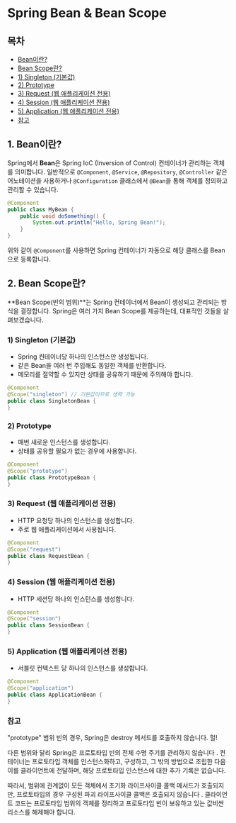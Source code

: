 # Spring Bean & Bean Scope

## 목차
- [Bean이란?](#1-bean이란)
- [Bean Scope란?](#2-bean-scope)
- [1) Singleton (기본값)](#1-singleton-기본값)
- [2) Prototype](#2-prototype)
- [3) Request (웹 애플리케이션 전용)](#3-request-웹-애플리케이션-전용)
- [4) Session (웹 애플리케이션 전용)](#4-session-웹-애플리케이션-전용)
- [5) Application (웹 애플리케이션 전용)](#5-application-웹-애플리케이션-전용)
- [참고](#참고)

## 1. Bean이란?
Spring에서 **Bean**은 Spring IoC (Inversion of Control) 컨테이너가 관리하는 객체를 의미합니다. 일반적으로 `@Component`, `@Service`, `@Repository`, `@Controller` 같은 어노테이션을 사용하거나 `@Configuration` 클래스에서 `@Bean`을 통해 객체를 정의하고 관리할 수 있습니다.

```java
@Component
public class MyBean {
    public void doSomething() {
        System.out.println("Hello, Spring Bean!");
    }
}
```

위와 같이 `@Component`를 사용하면 Spring 컨테이너가 자동으로 해당 클래스를 Bean으로 등록합니다.



## 2. Bean Scope란?
**Bean Scope(빈의 범위)**는 Spring 컨테이너에서 Bean이 생성되고 관리되는 방식을 결정합니다. Spring은 여러 가지 Bean Scope를 제공하는데, 대표적인 것들을 살펴보겠습니다.

### 1) Singleton (기본값)
- Spring 컨테이너당 하나의 인스턴스만 생성됩니다.
- 같은 Bean을 여러 번 주입해도 동일한 객체를 반환합니다.
- 메모리를 절약할 수 있지만 상태를 공유하기 때문에 주의해야 합니다.

```java
@Component
@Scope("singleton") // 기본값이므로 생략 가능
public class SingletonBean {
}
```

### 2) Prototype
- 매번 새로운 인스턴스를 생성합니다.
- 상태를 공유할 필요가 없는 경우에 사용합니다.

```java
@Component
@Scope("prototype")
public class PrototypeBean {
}
```

### 3) Request (웹 애플리케이션 전용)
- HTTP 요청당 하나의 인스턴스를 생성합니다.
- 주로 웹 애플리케이션에서 사용됩니다.

```java
@Component
@Scope("request")
public class RequestBean {
}
```

### 4) Session (웹 애플리케이션 전용)
- HTTP 세션당 하나의 인스턴스를 생성합니다.

```java
@Component
@Scope("session")
public class SessionBean {
}
```

### 5) Application (웹 애플리케이션 전용)
- 서블릿 컨텍스트 당 하나의 인스턴스를 생성합니다.

```java
@Component
@Scope("application")
public class ApplicationBean {
}
```

### 참고
"prototype" 범위 빈의 경우, Spring은 destroy 메서드를 호출하지 않습니다. 헐!



다른 범위와 달리 Spring은 프로토타입 빈의 전체 수명 주기를 관리하지 않습니다 . 컨테이너는 프로토타입 객체를 인스턴스화하고, 구성하고, 그 밖의 방법으로 조립한 다음 이를 클라이언트에 전달하며, 해당 프로토타입 인스턴스에 대한 추가 기록은 없습니다.

따라서, 범위에 관계없이 모든 객체에서 초기화 라이프사이클 콜백 메서드가 호출되지만, 프로토타입의 경우 구성된 파괴 라이프사이클 콜백은 호출되지 않습니다 . 클라이언트 코드는 프로토타입 범위의 객체를 정리하고 프로토타입 빈이 보유하고 있는 값비싼 리소스를 해제해야 합니다.
